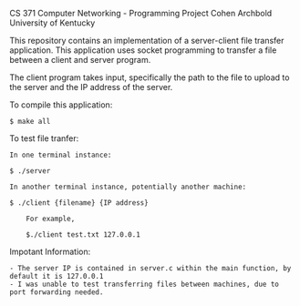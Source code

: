CS 371 Computer Networking - Programming Project
Cohen Archbold
University of Kentucky

This repository contains an implementation of a server-client file transfer application.
This application uses socket programming to transfer a file between a client and server program.

The client program takes input, specifically the path to the file to upload to the server and the IP address of the server.


To compile this application:

    $ make all

To test file tranfer:

    In one terminal instance:
    
    $ ./server

    In another terminal instance, potentially another machine:

    $ ./client {filename} {IP address}
    
        For example, 
        
        $./client test.txt 127.0.0.1


Impotant Information:

    - The server IP is contained in server.c within the main function, by default it is 127.0.0.1
    - I was unable to test transferring files between machines, due to port forwarding needed.
    